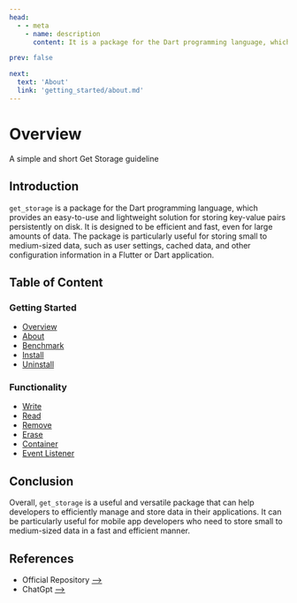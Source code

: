 ```yaml
---
head:
  - - meta
    - name: description
      content: It is a package for the Dart programming language, which provides an easy-to-use and lightweight solution for storing key-value pairs persistently on disk.

prev: false

next:
  text: 'About'
  link: 'getting_started/about.md'
---
```




# Overview

A simple and short Get Storage guideline

## Introduction

`get_storage` is a package for the Dart programming language, which provides an easy-to-use and lightweight solution for storing key-value pairs persistently on disk. It is designed to be efficient and fast, even for large amounts of data. The package is particularly useful for storing small to medium-sized data, such as user settings, cached data, and other configuration information in a Flutter or Dart application.

## Table of Content

### Getting Started

- [Overview](./overview.md)
- [About](./about.md)
- [Benchmark](./benchmark.md)
- [Install](./install.md)
- [Uninstall](./uninstall.md)

### Functionality

- [Write](../functionality/write.md)
- [Read](../functionality/read.md)
- [Remove](../functionality/remove.md)
- [Erase](../functionality/erase.md)
- [Container](../functionality/container.md)
- [Event Listener](../functionality/event_listener.md)

## Conclusion

Overall, `get_storage` is a useful and versatile package that can help developers to efficiently manage and store data in their applications. It can be particularly useful for mobile app developers who need to store small to medium-sized data in a fast and efficient manner.

## References

- Official Repository [-->](https://github.com/jonataslaw/get_storage)
- ChatGpt [-->](https://chat.openai.com)
